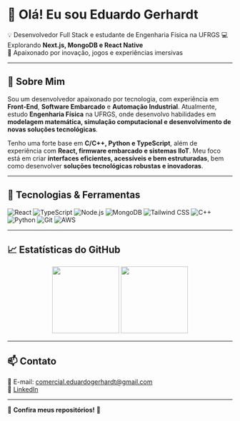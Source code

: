 # 👋 Olá! Eu sou Eduardo Gerhardt

💡 Desenvolvedor Full Stack e estudante de Engenharia Física na UFRGS 
💻 Explorando **Next.js, MongoDB e React Native**  
🎯 Apaixonado por inovação, jogos e experiências imersivas  

---

## 🚀 Sobre Mim

Sou um desenvolvedor apaixonado por tecnologia, com experiência em **Front-End**, **Software Embarcado** e **Automação Industrial**. Atualmente, estudo **Engenharia Física** na UFRGS, onde desenvolvo habilidades em **modelagem matemática, simulação computacional e desenvolvimento de novas soluções tecnológicas**.

Tenho uma forte base em **C/C++, Python e TypeScript**, além de experiência com **React, firmware embarcado e sistemas IIoT**. Meu foco está em criar **interfaces eficientes, acessíveis e bem estruturadas**, bem como desenvolver **soluções tecnológicas robustas e inovadoras**.

---

## 🔧 **Tecnologias & Ferramentas**
![React](https://img.shields.io/badge/React-61DAFB?style=for-the-badge&logo=react&logoColor=white)
![TypeScript](https://img.shields.io/badge/TypeScript-3178C6?style=for-the-badge&logo=typescript&logoColor=white)
![Node.js](https://img.shields.io/badge/Node.js-339933?style=for-the-badge&logo=nodedotjs&logoColor=white)
![MongoDB](https://img.shields.io/badge/MongoDB-4EA94B?style=for-the-badge&logo=mongodb&logoColor=white)
![Tailwind CSS](https://img.shields.io/badge/TailwindCSS-06B6D4?style=for-the-badge&logo=tailwindcss&logoColor=white)
![C++](https://img.shields.io/badge/C++-00599C?style=for-the-badge&logo=cplusplus&logoColor=white)
![Python](https://img.shields.io/badge/Python-3776AB?style=for-the-badge&logo=python&logoColor=white)
![Git](https://img.shields.io/badge/Git-F05032?style=for-the-badge&logo=git&logoColor=white)
![AWS](https://img.shields.io/badge/AWS-232F3E?style=for-the-badge&logo=amazonaws&logoColor=white)

---

## 📈 **Estatísticas do GitHub**
<p align="center">
  <img height="150em" src="https://github-readme-stats.vercel.app/api?username=gerhardteduardo&show_icons=true&theme=dark" />
  <img height="150em" src="https://github-readme-stats.vercel.app/api/top-langs/?username=gerhardteduardo&layout=compact&theme=dark" />
</p>

---

## 📫 **Contato**
📧 E-mail: [comercial.eduardogerhardt@gmail.com](mailto:comercial.eduardogerhardt@gmail.com)  
💼 [LinkedIn](https://www.linkedin.com/in/eduardo-gerhardt) 

---

🔗 **Confira meus repositórios!** 🚀



<!--
**gerhardteduardo/gerhardteduardo** is a ✨ _special_ ✨ repository because its `README.md` (this file) appears on your GitHub profile.

Here are some ideas to get you started:

- 🔭 I’m currently working on ...
- 🌱 I’m currently learning ...
- 👯 I’m looking to collaborate on ...
- 🤔 I’m looking for help with ...
- 💬 Ask me about ...
- 📫 How to reach me: ...
- 😄 Pronouns: ...
- ⚡ Fun fact: ...
-->
